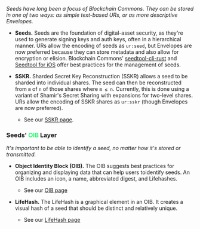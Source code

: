 _Seeds have long been a focus of Blockchain Commons. They can be stored in one of two ways: as simple text-based URs, or as more descriptive Envelopes._

* **Seeds.** Seeds are the foundation of digital-asset security, as they're used to generate signing keys and auth keys, often in a hierarchical manner. URs allow the encoding of seeds as `ur:seed`, but Envelopes are now preferred because they can store metadata and also allow for encryption or elision. Blockchain Commons' [seedtool-cli-rust](https://github.com/BlockchainCommons/seedtool-cli-rust) and [Seedtool for iOS](https://github.com/BlockchainCommons/GordianSeedTool-iOS) offer best practices for the management of seeds.

* **SSKR.** Sharded Secret Key Reconstruction (SSKR) allows a seed to be sharded into individual shares. The seed can then be reconstructed from `m` of `n` of those shares where `m ≤ n`. Currently, this is done using a variant of Shamir's Secret Sharing with expansions for two-level shares. URs allow the encoding of SSKR shares as `ur:sskr` (though Envelopes are now preferred).
   * See our [SSKR page](/sskr/).

### Seeds' <font color="#2df775">OIB</font> Layer

_It's important to be able to identify a seed, no matter how it's stored or transmitted._

* **Object Identity Block (OIB).** The OIB suggests best practices for organizing and displaying data that can help users  toidentify seeds. An OIB includes an icon, a name, abbreviated digest, and Lifehashes.
   * See our [OIB page](/oib/)

* **LifeHash.** The LifeHash is a graphical element in an OIB. It creates a visual hash of a seed that should be distinct and relatively unique.
   * See our [LifeHash page](/lifehash/)
